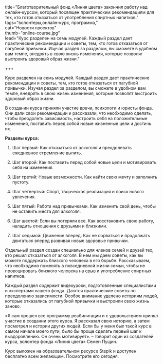 title="Благотворительный фонд «Линия цвета» закончил работу над онлайн-курсом, который посвящен практическим рекомендациям для тех, кто готов отказаться от употребления спиртных напитков."  
tags="волонтеры,онлайн-курс, программа,"  
cat="Новости проектов"  
thumb="online-course.jpg"  
lead="Курс разделен на семь модулей. Каждый раздел дает практические рекомендации и советы, тем, кто готов отказаться от пагубной привычки. Изучая раздел за разделом, вы сможете в удобном вам темпе, внедрять в свою жизнь изменения, которые позволят выстроить здоровый образ жизни."  

+++

Курс разделен на семь модулей. Каждый раздел дает практические рекомендации и советы, тем, кто готов отказаться от пагубной привычки. Изучая раздел за разделом, вы сможете в удобном вам темпе, внедрять в свою жизнь изменения, которые позволят выстроить здоровый образ жизни.  

В создании курса приняли участие врачи, психологи и юристы фонда. Они дали свои рекомендации и рассказали, что необходимо сделать, чтобы преодолеть зависимость, настроить себя на положительные изменения, поставить перед собой новые жизненные цели и достичь их.  

**Разделы курса:**

1. Шаг первый: Как отказаться от алкоголя и преодолевать ежедневное стремление выпить.

2. Шаг второй: Как поставить перед собой новые цели и мотивировать себя на изменения.

3. Шаг третий: Новые возможности. Как найти свою мечту и заполнить пустоту.

4. Шаг четвертый: Спорт, творческая реализация и поиск нового увлечения.

5. Шаг пятый: Работа над привычками. Как изменить свой день, чтобы не оставить места для алкоголя.

6. Шаг шестой: Если вы потеряли все. Как восстановить свою работу, наладить отношения с друзьями и близкими.

7. Шаг седьмой: Движение вперед. Как не сорваться и продолжать двигаться вперед развивая новые здоровые привычки.

Отдельный раздел создан специально для членов семей и друзей тех, кто решил отказаться от алкоголя. В нем мы даем советы, как вы можете поддержать близкого человека в его борьбе. Рассказываем, что необходимо поменять в повседневной жизни семьи, чтобы не провоцировать близкого человека на срыв и употребление спиртных напитков.

Каждый раздел содержит видеоуроки, подготовленные специалистами и экспертами нашего фонда. Даются практические советы по преодолению зависимости. Особое внимание уделено историям людей, которые отказались от пагубной привычки и выстроили свою жизнь заново.

«Я сам прошел все программу реабилитации и с удовольствием принял участие в создании этого курса. Я рассказал свою историю, а затем посмотрел и истории других людей. Если бы у меня был такой курс в самом начале моего пути, было бы проще сделать первый шаг к выздоровлению. Он очень мотивирует». – говорит один из создателей курса, волонтер фонда «Линия цвета» Семен Пущин.

Курс выложен на образовательном ресурсе Stepik и доступен бесплатно всем желающим. Посмотрите его сегодня.
